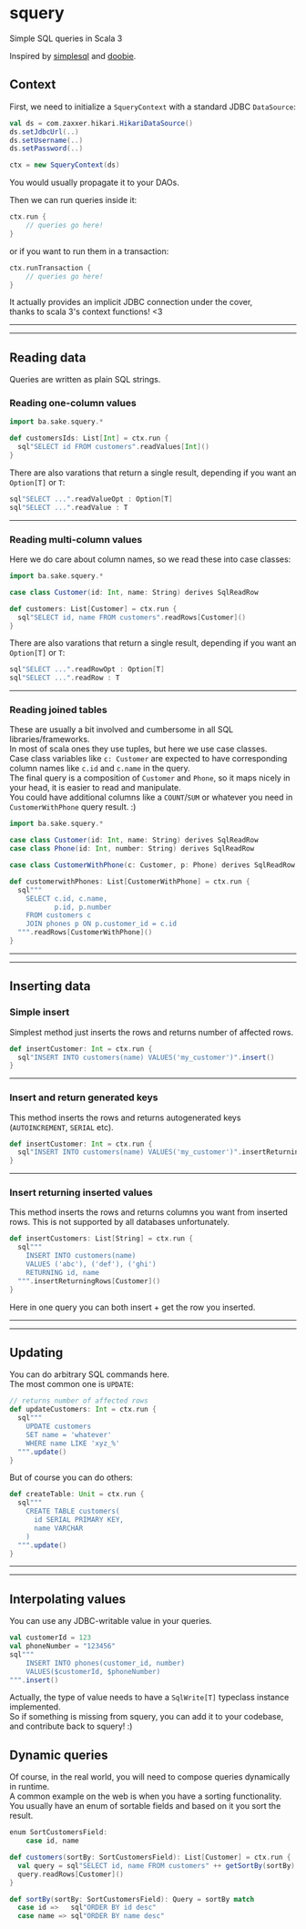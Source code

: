 # squery

Simple SQL queries in Scala 3

Inspired by [simplesql](https://github.com/jodersky/simplesql) and [doobie](https://tpolecat.github.io/doobie/).

## Context

First, we need to initialize a `SqueryContext` with a standard JDBC `DataSource`:
```scala
val ds = com.zaxxer.hikari.HikariDataSource()
ds.setJdbcUrl(..)
ds.setUsername(..)
ds.setPassword(..)

ctx = new SqueryContext(ds)
```
You would usually propagate it to your DAOs.

Then we can run queries inside it:
```scala
ctx.run {
    // queries go here!
}
```
or if you want to run them in a transaction:
```scala
ctx.runTransaction {
    // queries go here!
}
```

It actually provides an implicit JDBC connection under the cover,  
thanks to scala 3's context functions! <3

---
---

## Reading data

Queries are written as plain SQL strings.

### Reading one-column values

```scala
import ba.sake.squery.*

def customersIds: List[Int] = ctx.run {
  sql"SELECT id FROM customers".readValues[Int]()
}
```

There are also varations that return a single result, depending if you want an `Option[T]` or `T`:
```scala
sql"SELECT ...".readValueOpt : Option[T]
sql"SELECT ...".readValue : T
```

---

### Reading multi-column values
Here we do care about column names, so we read these into case classes:
```scala
import ba.sake.squery.*

case class Customer(id: Int, name: String) derives SqlReadRow

def customers: List[Customer] = ctx.run {
  sql"SELECT id, name FROM customers".readRows[Customer]()
}
```

There are also varations that return a single result, depending if you want an `Option[T]` or `T`:
```scala
sql"SELECT ...".readRowOpt : Option[T]
sql"SELECT ...".readRow : T
```

---

### Reading joined tables

These are usually a bit involved and cumbersome in all SQL libraries/frameworks.  
In most of scala ones they use tuples, but here we use case classes.  
Case class variables like `c: Customer` are expected to have corresponding column names like `c.id` and `c.name` in the query.  
The final query is a composition of `Customer` and `Phone`, so it maps nicely in your head, it is easier to read and manipulate.  
You could have additional columns like a `COUNT`/`SUM` or whatever you need in `CustomerWithPhone` query result. :)

```scala
import ba.sake.squery.*

case class Customer(id: Int, name: String) derives SqlReadRow
case class Phone(id: Int, number: String) derives SqlReadRow

case class CustomerWithPhone(c: Customer, p: Phone) derives SqlReadRow

def customerwithPhones: List[CustomerWithPhone] = ctx.run {
  sql"""
    SELECT c.id, c.name,
           p.id, p.number
    FROM customers c
    JOIN phones p ON p.customer_id = c.id
  """.readRows[CustomerWithPhone]()
}
```


---
---

## Inserting data

### Simple insert
Simplest method just inserts the rows and returns number of affected rows.
```scala
def insertCustomer: Int = ctx.run {
  sql"INSERT INTO customers(name) VALUES('my_customer')".insert()
}
```

---
### Insert and return generated keys
This method inserts the rows and returns autogenerated keys (`AUTOINCREMENT`, `SERIAL` etc).
```scala
def insertCustomer: Int = ctx.run {
  sql"INSERT INTO customers(name) VALUES('my_customer')".insertReturningGenKey[Int]()
}
```

---
### Insert returning inserted values
This method inserts the rows and returns columns you want from inserted rows. This is not supported by all databases unfortunately.
```scala
def insertCustomers: List[String] = ctx.run {
  sql"""
    INSERT INTO customers(name)
    VALUES ('abc'), ('def'), ('ghi')
    RETURNING id, name
  """.insertReturningRows[Customer]()
}
```
Here in one query you can both insert + get the row you inserted.  

---
---

## Updating
You can do arbitrary SQL commands here.  
The most common one is `UPDATE`:
```scala
// returns number of affected rows
def updateCustomers: Int = ctx.run {
  sql"""
    UPDATE customers
    SET name = 'whatever'
    WHERE name LIKE 'xyz_%'
  """.update()
}
```

But of course you can do others:
```scala
def createTable: Unit = ctx.run {
  sql"""
    CREATE TABLE customers(
      id SERIAL PRIMARY KEY,
      name VARCHAR
    )
  """.update()
}
```

---
---

## Interpolating values
You can use any JDBC-writable value in your queries.  

```scala
val customerId = 123
val phoneNumber = "123456"
sql"""
    INSERT INTO phones(customer_id, number)
    VALUES($customerId, $phoneNumber)
""".insert()
```

Actually, the type of value needs to have a `SqlWrite[T]` typeclass instance implemented.  
So if something is missing from squery, you can add it to your codebase, and contribute back to squery! :)


## Dynamic queries

Of course, in the real world, you will need to compose queries dynamically in runtime.  
A common example on the web is when you have a sorting functionality.  
You usually have an enum of sortable fields and based on it you sort the result.

```scala
enum SortCustomersField:
    case id, name

def customers(sortBy: SortCustomersField): List[Customer] = ctx.run {
  val query = sql"SELECT id, name FROM customers" ++ getSortBy(sortBy)
  query.readRows[Customer]()
}

def sortBy(sortBy: SortCustomersField): Query = sortBy match
  case id =>   sql"ORDER BY id desc"
  case name => sql"ORDER BY name desc"
```
